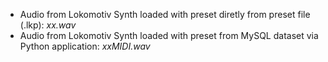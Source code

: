 * Audio from Lokomotiv Synth loaded with preset diretly from preset file (.lkp): _xx.wav_
* Audio from Lokomotiv Synth loaded with preset from MySQL dataset via Python application: _xxMIDI.wav_
